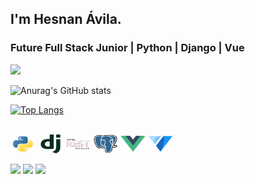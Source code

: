 ## I'm Hesnan Ávila.
### Future Full Stack Junior | Python | Django | Vue

![](https://komarev.com/ghpvc/?username=avilahesnan&color=blueviolet)

![Anurag's GitHub stats](https://github-readme-stats.vercel.app/api?username=avilahesnan&show_icons=true&theme=dracula)

[![Top Langs](https://github-readme-stats.vercel.app/api/top-langs/?username=avilahesnan&layout=compact&theme=dracula)](https://github.com/avilahesnan/github-readme-stats)

<div style="display: flex, justify-content: space-between, align-itens: center"><br>
  <img align="center" alt="Hesnan-Python" height="30" width="40" src="https://raw.githubusercontent.com/devicons/devicon/master/icons/python/python-original.svg">
  <img align="center" alt="Hesnan-Django" height="30" width="40" src="https://raw.githubusercontent.com/devicons/devicon/master/icons/django/django-plain.svg">
  <img align="center" alt="Hesnan-DjangoREST" height="30" width="40" src="https://raw.githubusercontent.com/devicons/devicon/master/icons/djangorest/djangorest-original.svg">
  <img align="center" alt="Hesnan-PostgreSQL" height="30" width="40" src="https://raw.githubusercontent.com/devicons/devicon/master/icons/postgresql/postgresql-original.svg">
  <img align="center" alt="Hesnan-Vue" height="30" width="40" src="https://raw.githubusercontent.com/devicons/devicon/master/icons/vuejs/vuejs-original.svg">
  <img align="center" alt="Hesnan-Vuetify" height="30" width="40" src="https://raw.githubusercontent.com/devicons/devicon/master/icons/vuetify/vuetify-original.svg">
</div>
  
<div> 
    <br/>
  <a href = "mailto:avilahesnan@gmail.com"><img src="https://img.shields.io/badge/-Gmail-%23333?style=for-the-badge&logo=gmail&logoColor=white" target="_blank"></a>
  <a href="https://www.linkedin.com/in/hesnan-avila/" target="_blank"><img src="https://img.shields.io/badge/-LinkedIn-%230077B5?style=for-the-badge&logo=linkedin&logoColor=white" target="_blank"></a>
  <a href="https://www.instagram.com/avilahesnan/" target="_blank"><img src="https://img.shields.io/badge/-Instagram-%23E4405F?style=for-the-badge&logo=instagram&logoColor=white" target="_blank"></a>
</div>
